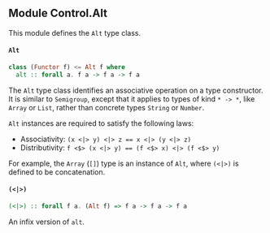 ## Module Control.Alt

This module defines the `Alt` type class.

#### `Alt`

``` purescript
class (Functor f) <= Alt f where
  alt :: forall a. f a -> f a -> f a
```

The `Alt` type class identifies an associative operation on a type
constructor.  It is similar to `Semigroup`, except that it applies to
types of kind `* -> *`, like `Array` or `List`, rather than concrete types
`String` or `Number`.

`Alt` instances are required to satisfy the following laws:

- Associativity: `(x <|> y) <|> z == x <|> (y <|> z)`
- Distributivity: `f <$> (x <|> y) == (f <$> x) <|> (f <$> y)`

For example, the `Array` (`[]`) type is an instance of `Alt`, where
`(<|>)` is defined to be concatenation.

#### `(<|>)`

``` purescript
(<|>) :: forall f a. (Alt f) => f a -> f a -> f a
```

An infix version of `alt`.


